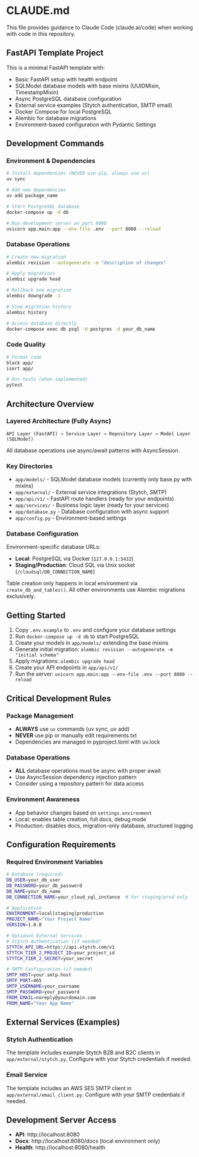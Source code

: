 # CLAUDE.md

This file provides guidance to Claude Code (claude.ai/code) when working with code in this repository.

## FastAPI Template Project

This is a minimal FastAPI template with:
- Basic FastAPI setup with health endpoint
- SQLModel database models with base mixins (UUIDMixin, TimestampMixin)
- Async PostgreSQL database configuration
- External service examples (Stytch authentication, SMTP email)
- Docker Compose for local PostgreSQL
- Alembic for database migrations
- Environment-based configuration with Pydantic Settings

## Development Commands

### Environment & Dependencies
```bash
# Install dependencies (NEVER use pip, always use uv)
uv sync

# Add new dependencies
uv add package_name

# Start PostgreSQL database
docker-compose up -d db

# Run development server on port 8080
uvicorn app.main:app --env-file .env --port 8080 --reload
```

### Database Operations
```bash
# Create new migration
alembic revision --autogenerate -m "description of changes"

# Apply migrations
alembic upgrade head

# Rollback one migration
alembic downgrade -1

# View migration history
alembic history

# Access database directly
docker-compose exec db psql -U postgres -d your_db_name
```

### Code Quality
```bash
# Format code
black app/
isort app/

# Run tests (when implemented)
pytest
```

## Architecture Overview

### Layered Architecture (Fully Async)
```
API Layer (FastAPI) → Service Layer → Repository Layer → Model Layer (SQLModel)
```

All database operations use async/await patterns with AsyncSession.

### Key Directories
- `app/models/` - SQLModel database models (currently only base.py with mixins)
- `app/external/` - External service integrations (Stytch, SMTP)
- `app/api/v1/` - FastAPI route handlers (ready for your endpoints)
- `app/services/` - Business logic layer (ready for your services)
- `app/database.py` - Database configuration with async support
- `app/config.py` - Environment-based settings

### Database Configuration
Environment-specific database URLs:
- **Local**: PostgreSQL via Docker (`127.0.0.1:5432`)
- **Staging/Production**: Cloud SQL via Unix socket (`/cloudsql/DB_CONNECTION_NAME`)

Table creation only happens in local environment via `create_db_and_tables()`. All other environments use Alembic migrations exclusively.

## Getting Started

1. Copy `.env.example` to `.env` and configure your database settings
2. Run `docker-compose up -d db` to start PostgreSQL
3. Create your models in `app/models/` extending the base mixins
4. Generate initial migration: `alembic revision --autogenerate -m "initial schema"`
5. Apply migrations: `alembic upgrade head`
6. Create your API endpoints in `app/api/v1/`
7. Run the server: `uvicorn app.main:app --env-file .env --port 8080 --reload`

## Critical Development Rules

### Package Management
- **ALWAYS** use `uv` commands (uv sync, uv add)
- **NEVER** use pip or manually edit requirements.txt
- Dependencies are managed in pyproject.toml with uv.lock

### Database Operations
- **ALL** database operations must be async with proper await
- Use AsyncSession dependency injection pattern
- Consider using a repository pattern for data access

### Environment Awareness
- App behavior changes based on `settings.environment`
- Local: enables table creation, full docs, debug mode
- Production: disables docs, migration-only database, structured logging

## Configuration Requirements

### Required Environment Variables
```bash
# Database (required)
DB_USER=your_db_user
DB_PASSWORD=your_db_password
DB_NAME=your_db_name
DB_CONNECTION_NAME=your_cloud_sql_instance  # for staging/prod only

# Application
ENVIRONMENT=local|staging|production
PROJECT_NAME="Your Project Name"
VERSION=1.0.0

# Optional External Services
# Stytch Authentication (if needed)
STYTCH_API_URL=https://api.stytch.com/v1
STYTCH_TIER_2_PROJECT_ID=your_project_id
STYTCH_TIER_2_SECRET=your_secret

# SMTP Configuration (if needed)
SMTP_HOST=your.smtp.host
SMTP_PORT=465
SMTP_USERNAME=your_username
SMTP_PASSWORD=your_password
FROM_EMAIL=noreply@yourdomain.com
FROM_NAME="Your App Name"
```

## External Services (Examples)

### Stytch Authentication
The template includes example Stytch B2B and B2C clients in `app/external/stytch.py`. Configure with your Stytch credentials if needed.

### Email Service
The template includes an AWS SES SMTP client in `app/external/email_client.py`. Configure with your SMTP credentials if needed.

## Development Server Access
- **API**: http://localhost:8080
- **Docs**: http://localhost:8080/docs (local environment only)
- **Health**: http://localhost:8080/health